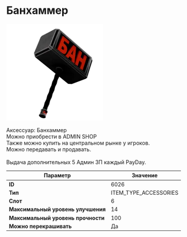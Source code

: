 # Банхаммер

![Item Image](../img/6026.webp?raw=true)

Аксессуар: Банхаммер<br>Можно приобрести в ADMIN SHOP<br>Также можно купить на центральном рынке у игроков.<br>Можно передавать и продавать.<br><br>Выдача дополнительных 5 Админ ЗП каждый PayDay.


| Параметр | Значение |
|----------|----------|
| **ID** | 6026 |
| **Тип** | ITEM_TYPE_ACCESSORIES |
| **Слот** | 6 |
| **Максимальный уровень улучшения** | 14 |
| **Максимальный уровень прочности** | 100 |
| **Можно перекрашивать** | Да |


